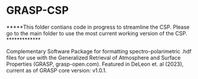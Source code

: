 # GRASP-CSP
*****This folder contians code in progress to streamline the CSP. Please go to the main folder to use the most current working version of the CSP. *************

Complementary Software Package for formatting spectro-polarimetric .hdf files for use with the Generalized Retrieval of Atmosphere and Surface Properties (GRASP, grasp-open.com). Featured in DeLeon et. al (2023), current as of GRASP core version: v1.0.1. 
